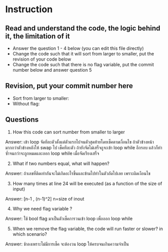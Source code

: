 ﻿# Instruction

## Read and understand the code, the logic behind it, the limitation of it
* Answer the question 1 - 4 below (you can edit this file directly)
* Change the code such that it will sort from larger to smaller, put the revision of your code below
* Change the code such that there is no flag variable, put the commit number below and answer question 5 


## Revision, put your commit number here
* Sort from larger to smaller:
* Without flag:

## Questions
1. How this code can sort number from smaller to larger
 
Answer: เข้า loop จัดทีละตัวตั้งแต่ตัวแรกไปจนตัวสุดท้ายโดยเช็คตามเงื่อนไข ถ้าตัวข้างหน้ามากกว่าตัวข้างหลังให้ swap ไป เช็คทีละตัว ถ้ายังจัดไม่เสร็จกูจะเข้า loop while อีกรอบ  แล้วก็ทำซ้ำจนกว่าจะถูกหมดและออก loop while เมื่อจัดเรียงเสร็จ

2. What if two numbers equal, what will happen? 

Answer: ถ้าเลขที่ติดเท่ากันจะไม่เกิดอะไรขึ้นและข้ามไปทำในตัวถัดไปเลย เพราะผิดเงือนไข 

3. How many times at line 24 will be executed (as a function of the size of input) 

Answer: [n-1 , (n-1)^2] n=size of inout

4. Why we need flag variable ? 

Answer: ใช้ bool flag มาเป็นตัวเช็คการวนเข้า loop เพื่อออก loop while

5. When we remove the flag variable, the code will run faster or slower? in which scenario? 

Answer: ช้าลงเพราะไม่มีการเช็ค จะต้องวน loop ให้ครบจนเกินความจำเป็น